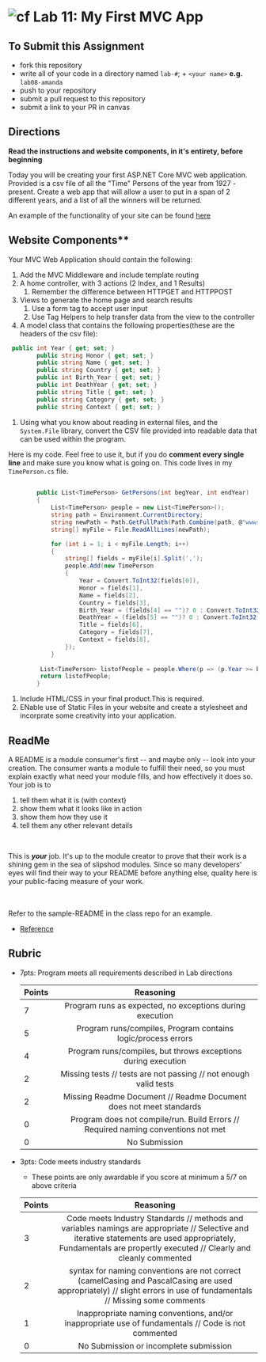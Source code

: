 ![cf](http://i.imgur.com/7v5ASc8.png) Lab 11: My First MVC App
=====================================

## To Submit this Assignment
- fork this repository
- write all of your code in a directory named `lab-#`; + `<your name>` **e.g.** `lab08-amanda`
- push to your repository
- submit a pull request to this repository
- submit a link to your PR in canvas


## Directions

**Read the instructions and website components, in it's entirety, before beginning** <br />

Today you will be creating your first ASP.NET Core MVC web application. Provided is a csv file of all the "Time" Persons of the year from 1927 - present. 
Create a web app that will allow a user to put in a span of 2 different years, and a list of all the winners will be returned. 

An example of the functionality of your site can be found [here](https://lab11.azurewebsites.net/)

## Website Components**
Your MVC Web Application should contain the following:

1. Add the MVC Middleware and include template routing
1. A home controller, with 3 actions (2 Index, and 1 Results)
	1. Remember the difference between HTTPGET and HTTPPOST
1. Views to generate the home page and search results
	1. Use a form tag to accept user input
	1. Use Tag Helpers to help transfer data from the view to the controller
1. A model class that contains the following properties(these are the headers of the csv file):

```csharp
 public int Year { get; set; }
        public string Honor { get; set; }
        public string Name { get; set; }
        public string Country { get; set; }
        public int Birth_Year { get; set; }
        public int DeathYear { get; set; }
        public string Title { get; set; }
        public string Category { get; set; }
        public string Context { get; set; }
```
1. Using what you know about reading in external files, and the `System.File` library, convert the CSV file provided into readable data that can 
be used within the program. <br />

Here is my code. Feel free to use it, but if you do **comment every single line** and make sure you know what is going on. 
This code lives in my `TimePerson.cs` file. 

```csharp
  
        public List<TimePerson> GetPersons(int begYear, int endYear)
        {
            List<TimePerson> people = new List<TimePerson>();
            string path = Environment.CurrentDirectory;
            string newPath = Path.GetFullPath(Path.Combine(path, @"wwwroot\personOfTheYear.csv"));
            string[] myFile = File.ReadAllLines(newPath);

            for (int i = 1; i < myFile.Length; i++)
            {
                string[] fields = myFile[i].Split(',');
                people.Add(new TimePerson
                {
                    Year = Convert.ToInt32(fields[0]),
                    Honor = fields[1],
                    Name = fields[2],
                    Country = fields[3],
                    Birth_Year = (fields[4] == "")? 0 : Convert.ToInt32(fields[4]),
                    DeathYear = (fields[5] == "")? 0 : Convert.ToInt32(fields[5]),
                    Title = fields[6],
                    Category = fields[7],
                    Context = fields[8],
                });
            }
           
         List<TimePerson> listofPeople = people.Where(p => (p.Year >= begYear) && (p.Year <= endYear)).ToList();
         return listofPeople;
        }
```
1. Include HTML/CSS in your final product.This is required.
1. ENable use of Static Files in your website and create a stylesheet and incorprate some creativity into your application. 

## ReadMe
A README is a module consumer's first -- and maybe only -- look into your creation. The consumer wants a module to fulfill their need, so you must explain exactly what need your module fills, and how effectively it does so.
<br />
Your job is to

1. tell them what it is (with context)
2. show them what it looks like in action
3. show them how they use it
4. tell them any other relevant details
<br />

This is ***your*** job. It's up to the module creator to prove that their work is a shining gem in the sea of slipshod modules. Since so many developers' eyes will find their way to your README before anything else, quality here is your public-facing measure of your work.

<br /> <br /> Refer to the sample-README in the class repo for an example. 
- [Reference](https://github.com/noffle/art-of-readme)

## Rubric
- 7pts: Program meets all requirements described in Lab directions

	Points  | Reasoning | 
	 ------------ | :-----------: | 
	7       | Program runs as expected, no exceptions during execution |
	5       | Program runs/compiles, Program contains logic/process errors|
	4       | Program runs/compiles, but throws exceptions during execution |
	2       | Missing tests // tests are not passing // not enough valid tests |
	2       | Missing Readme Document // Readme Document does not meet standards |
	0       | Program does not compile/run. Build Errors // Required naming conventions not met |
	0       | No Submission |

- 3pts: Code meets industry standards
	- These points are only awardable if you score at minimum a 5/7 on above criteria

	Points  | Reasoning | 
	 ------------ | :-----------: | 
	3       | Code meets Industry Standards // methods and variables namings are appropriate // Selective and iterative statements are used appropriately, Fundamentals are propertly executed // Clearly and cleanly commented |
	2       | syntax for naming conventions are not correct (camelCasing and PascalCasing are used appropriately) // slight errors in use of fundamentals // Missing some comments |
	1       | Inappropriate naming conventions, and/or inappropriate use of fundamentals // Code is not commented  |
	0       | No Submission or incomplete submission |


